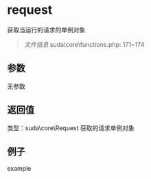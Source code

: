 # request
获取当运行的请求的单例对象
> *文件信息* suda\core\functions.php: 171~174

## 参数

无参数

## 返回值
类型：suda\core\Request
 获取的请求单例对象

## 例子

example